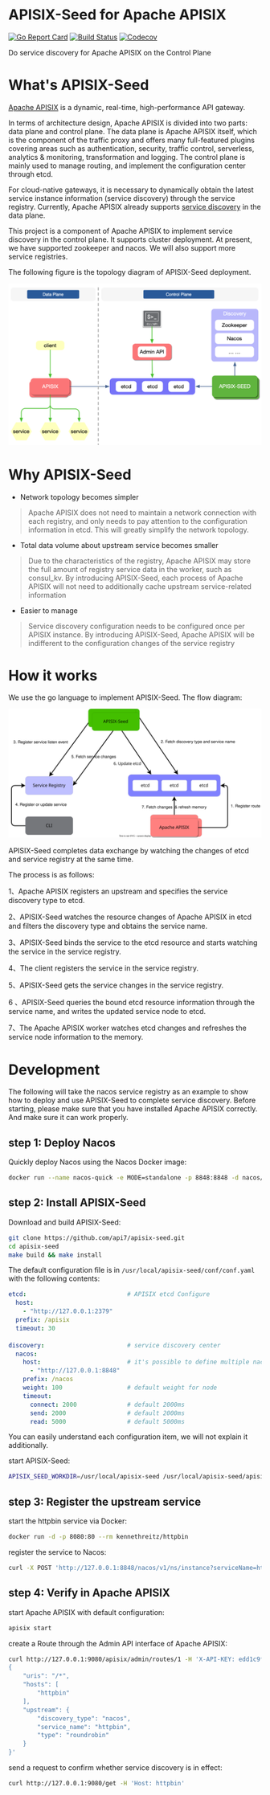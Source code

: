 # APISIX-Seed for Apache APISIX
[![Go Report Card](https://goreportcard.com/badge/github.com/api7/apisix-seed)](https://goreportcard.com/report/github.com/api7/apisix-seed)
[![Build Status](https://github.com/api7/apisix-seed/workflows/unit-test-ci/badge.svg?branch=main)](https://github.com/api7/apisix-seed/actions)
[![Codecov](https://codecov.io/gh/api7/apisix-seed/branch/main/graph/badge.svg)](https://codecov.io/gh/api7/apisix-seed)

Do service discovery for Apache APISIX on the Control Plane

# What's APISIX-Seed
[Apache APISIX](https://github.com/apache/apisix) is a dynamic, real-time, high-performance API gateway.

In terms of architecture design, Apache APISIX is divided into two parts: data plane and control plane. The data plane is Apache APISIX itself, which is the component of the traffic proxy and offers many full-featured plugins covering areas such as authentication, security, traffic control, serverless, analytics & monitoring, transformation and logging.
The control plane is mainly used to manage routing, and implement the configuration center through etcd.

For cloud-native gateways, it is necessary to dynamically obtain the latest service instance information (service discovery) through the service registry. Currently, Apache APISIX already supports [service discovery](https://github.com/apache/apisix/blob/master/docs/en/latest/discovery.md) in the data plane.

This project is a component of Apache APISIX to implement service discovery in the control plane. It supports cluster deployment. At present, we have supported zookeeper and nacos. We will also support more service registries.

The following figure is the topology diagram of APISIX-Seed deployment.

![apisix-seed overview](docs/assets/images/apisix-seed%20overview.png)

# Why APISIX-Seed
- Network topology becomes simpler

> Apache APISIX does not need to maintain a network connection with each registry, and only needs to pay attention to the configuration information in etcd. This will greatly simplify the network topology.

- Total data volume about upstream service becomes smaller
> Due to the characteristics of the registry, Apache APISIX may store the full amount of registry service data in the worker, such as consul_kv. By introducing APISIX-Seed, each process of Apache APISIX will not need to additionally cache upstream service-related information

- Easier to manage
> Service discovery configuration needs to be configured once per APISIX instance. By introducing APISIX-Seed, Apache APISIX will be indifferent to the configuration changes of the service registry

# How it works
We use the go language to implement APISIX-Seed. The flow diagram:

![apisix-seed flow diagram](docs/assets/images/apisix-seed%20workflow.svg)

APISIX-Seed completes data exchange by watching the changes of etcd and service registry at the same time.

The process is as follows:

1、Apache APISIX registers an upstream and specifies the service discovery type to etcd. 

2、APISIX-Seed watches the resource changes of Apache APISIX in etcd and filters the discovery type and obtains the service name.

3、APISIX-Seed binds the service to the etcd resource and starts watching the service in the service registry.

4、The client registers the service in the service registry.

5、APISIX-Seed gets the service changes in the service registry.

6 、APISIX-Seed queries the bound etcd resource information through the service name, and writes the updated service node to etcd.

7、The Apache APISIX worker watches etcd changes and refreshes the service node information to the memory.

# Development
The following will take the nacos service registry as an example to show how to deploy and use APISIX-Seed to complete service discovery. Before starting, please make sure that you have installed Apache APISIX correctly. And make sure it can work properly.

## step 1: Deploy Nacos
Quickly deploy Nacos using the Nacos Docker image:
```bash
docker run --name nacos-quick -e MODE=standalone -p 8848:8848 -d nacos/nacos-server:2.0.2
```

## step 2: Install APISIX-Seed
Download and build APISIX-Seed:
```bash
git clone https://github.com/api7/apisix-seed.git
cd apisix-seed
make build && make install
```

The default configuration file is in `/usr/local/apisix-seed/conf/conf.yaml` with the following contents:
```yaml
etcd:                            # APISIX etcd Configure
  host:
    - "http://127.0.0.1:2379"
  prefix: /apisix
  timeout: 30

discovery:                       # service discovery center
  nacos:
    host:                        # it's possible to define multiple nacos hosts addresses of the same nacos cluster.
      - "http://127.0.0.1:8848"
    prefix: /nacos
    weight: 100                  # default weight for node
    timeout:
      connect: 2000              # default 2000ms
      send: 2000                 # default 2000ms
      read: 5000                 # default 5000ms
```
You can easily understand each configuration item, we will not explain it additionally.

start APISIX-Seed:
```bash
APISIX_SEED_WORKDIR=/usr/local/apisix-seed /usr/local/apisix-seed/apisix-seed
```

## step 3: Register the upstream service

start the httpbin service via Docker:
```bash
docker run -d -p 8080:80 --rm kennethreitz/httpbin
```

register the service to Nacos:
```bash
curl -X POST 'http://127.0.0.1:8848/nacos/v1/ns/instance?serviceName=httpbin&ip=127.0.0.1&port=8080'
```

## step 4: Verify in Apache APISIX

start Apache APISIX with default configuration:
```bash
apisix start
```

create a Route through the Admin API interface of Apache APISIX:
```bash
curl http://127.0.0.1:9080/apisix/admin/routes/1 -H 'X-API-KEY: edd1c9f034335f136f87ad84b625c8f1' -X PUT -i -d '
{
    "uris": "/*",
    "hosts": [
        "httpbin"
    ],
    "upstream": {
        "discovery_type": "nacos",
        "service_name": "httpbin",
        "type": "roundrobin"
    }
}'
```

send a request to confirm whether service discovery is in effect:
```bash
curl http://127.0.0.1:9080/get -H 'Host: httpbin'
```
